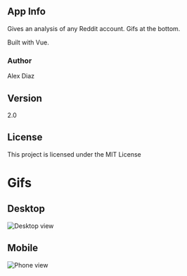## App Info

Gives an analysis of any Reddit account. Gifs at the bottom.

Built with Vue.

### Author

Alex Diaz

## Version

2.0

## License

This project is licensed under the MIT License

# Gifs
## Desktop
![Desktop view](https://thumbs.gfycat.com/FastSpiritedGerbil-size_restricted.gif) 
## Mobile
![Phone view](https://im4.ezgif.com/tmp/ezgif-4-86928b806c.gif) 

